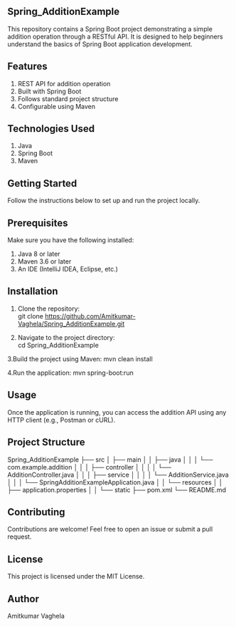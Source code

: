 ## Spring_AdditionExample
This repository contains a Spring Boot project demonstrating a simple addition operation through a RESTful API. 
It is designed to help beginners understand the basics of Spring Boot application development.

## Features
1. REST API for addition operation
2. Built with Spring Boot
3. Follows standard project structure
4. Configurable using Maven

## Technologies Used
1. Java
2. Spring Boot
3. Maven

## Getting Started
Follow the instructions below to set up and run the project locally.

## Prerequisites
Make sure you have the following installed:
1. Java 8 or later
2. Maven 3.6 or later
3. An IDE (IntelliJ IDEA, Eclipse, etc.)

## Installation
1. Clone the repository:  
  git clone https://github.com/Amitkumar-Vaghela/Spring_AdditionExample.git

2. Navigate to the project directory:   
  cd Spring_AdditionExample

3.Build the project using Maven:
  mvn clean install

4.Run the application:
  mvn spring-boot:run

## Usage
Once the application is running, you can access the addition API using any HTTP client (e.g., Postman or cURL).

## Project Structure
Spring_AdditionExample
├── src
│   ├── main
│   │   ├── java
│   │   │   └── com.example.addition
│   │   │       ├── controller
│   │   │       │   └── AdditionController.java
│   │   │       ├── service
│   │   │       │   └── AdditionService.java
│   │   │       └── SpringAdditionExampleApplication.java
│   │   └── resources
│   │       ├── application.properties
│   │       └── static
├── pom.xml
└── README.md

## Contributing
Contributions are welcome! Feel free to open an issue or submit a pull request.

## License
This project is licensed under the MIT License.

## Author
Amitkumar Vaghela

